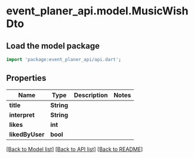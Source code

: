 # event_planer_api.model.MusicWishDto

## Load the model package
```dart
import 'package:event_planer_api/api.dart';
```

## Properties
Name | Type | Description | Notes
------------ | ------------- | ------------- | -------------
**title** | **String** |  | 
**interpret** | **String** |  | 
**likes** | **int** |  | 
**likedByUser** | **bool** |  | 

[[Back to Model list]](../README.md#documentation-for-models) [[Back to API list]](../README.md#documentation-for-api-endpoints) [[Back to README]](../README.md)


